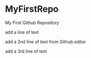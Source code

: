 # MyFirstRepo
My First Github Repository

add a line of text

add a 2nd line of text from Github editor

add a 3rd line of text